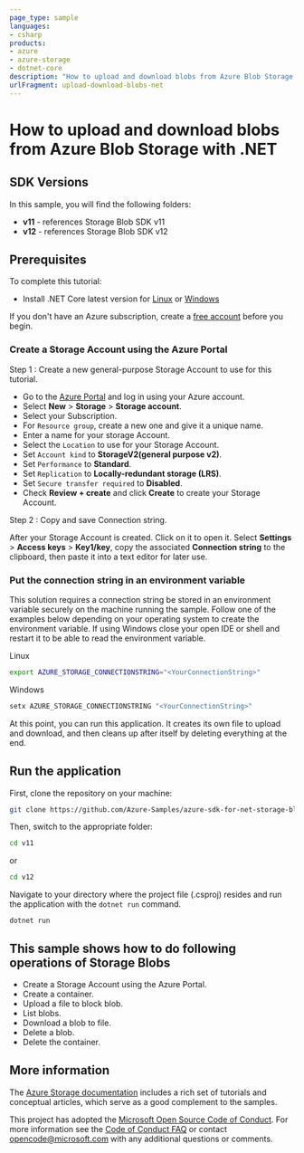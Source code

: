 ```yaml
---
page_type: sample
languages:
- csharp
products:
- azure
- azure-storage
- dotnet-core
description: "How to upload and download blobs from Azure Blob Storage with .NET."
urlFragment: upload-download-blobs-net
---
```


# How to upload and download blobs from Azure Blob Storage with .NET

## SDK Versions
In this sample, you will find the following folders:
* **v11** - references Storage Blob SDK v11
* **v12** - references Storage Blob SDK v12

## Prerequisites

To complete this tutorial:

* Install .NET Core latest version for [Linux] or [Windows]

If you don't have an Azure subscription, create a [free account] before you begin.

### Create a Storage Account using the Azure Portal

Step 1 : Create a new general-purpose Storage Account to use for this tutorial.
 
*  Go to the [Azure Portal] and log in using your Azure account. 
*  Select **New** > **Storage** > **Storage account**. 
*  Select your Subscription. 
*  For `Resource group`, create a new one and give it a unique name. 
*  Enter a name for your storage Account.
*  Select the `Location` to use for your Storage Account.
*  Set `Account kind` to **StorageV2(general purpose v2)**.
*  Set `Performance` to **Standard**. 
*  Set `Replication` to **Locally-redundant storage (LRS)**.
*  Set `Secure transfer required` to **Disabled**.
*  Check **Review + create** and click **Create** to create your Storage Account. 
 
Step 2 : Copy and save Connection string.

After your Storage Account is created. Click on it to open it. 
Select **Settings** > **Access keys** > **Key1/key**, copy the associated **Connection string** to the clipboard, then paste it into a text editor for later use.

### Put the connection string in an environment variable

This solution requires a connection string be stored in an environment variable securely on the machine running the sample. Follow one of the examples below depending on your operating system to create the environment variable. If using Windows close your open IDE or shell and restart it to be able to read the environment variable.

Linux

```bash
export AZURE_STORAGE_CONNECTIONSTRING="<YourConnectionString>"
```

Windows

```cmd
setx AZURE_STORAGE_CONNECTIONSTRING "<YourConnectionString>"
```

At this point, you can run this application. It creates its own file to upload and download, and then cleans up after itself by deleting everything at the end.

## Run the application
First, clone the repository on your machine:

```bash
git clone https://github.com/Azure-Samples/azure-sdk-for-net-storage-blob-upload-download.git
```

Then, switch to the appropriate folder:
```bash
cd v11
```
or
```bash
cd v12
```

Navigate to your directory where the project file (.csproj) resides and run the application with the `dotnet run` command.

```console
dotnet run
```

## This sample shows how to do following operations of Storage Blobs
- Create a Storage Account using the Azure Portal.
- Create a container.
- Upload a file to block blob.
- List blobs.
- Download a blob to file.
- Delete a blob.
- Delete the container.

## More information

The [Azure Storage documentation] includes a rich set of tutorials and conceptual articles, which serve as a good complement to the samples.

This project has adopted the [Microsoft Open Source Code of Conduct].
For more information see the [Code of Conduct FAQ] or contact [opencode@microsoft.com] with any additional questions or comments.

<!-- LINKS -->
[Linux]: https://dotnet.microsoft.com/download
[Windows]: https://dotnet.microsoft.com/download
[free account]: https://azure.microsoft.com/free/?WT.mc_id=A261C142F
[Azure Portal]: https://portal.azure.com
[Azure Storage documentation]: https://docs.microsoft.com/azure/storage/
[Microsoft Open Source Code of Conduct]: https://opensource.microsoft.com/codeofconduct/
[Code of Conduct FAQ]: https://opensource.microsoft.com/codeofconduct/faq/
[opencode@microsoft.com]: mailto:opencode@microsoft.com